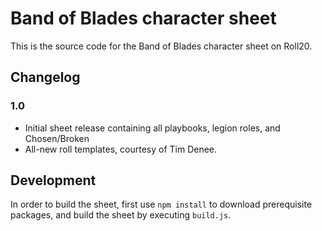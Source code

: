# Band of Blades character sheet

This is the source code for the Band of Blades character sheet on Roll20.

## Changelog

### 1.0

- Initial sheet release containing all playbooks, legion roles, and
  Chosen/Broken
- All-new roll templates, courtesy of Tim Denee.

## Development

In order to build the sheet, first use `npm install` to download prerequisite
packages, and build the sheet by executing `build.js`.
